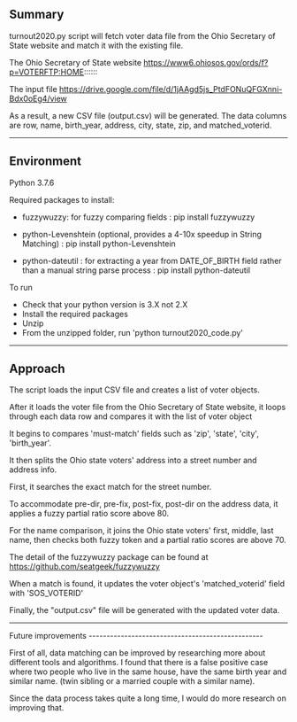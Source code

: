 Summary
-
turnout2020.py script will fetch voter data file from the Ohio Secretary of State website and match it with the existing file.


The Ohio Secretary of State website
https://www6.ohiosos.gov/ords/f?p=VOTERFTP:HOME::::::


The input file
https://drive.google.com/file/d/1jAAgd5js_PtdFONuQFGXnni-Bdx0oEg4/view

As a result, a new CSV file (output.csv) will be generated.  The data columns are row, name, birth_year, address, city, state, zip, and matched_voterid.

--------------------------------------------------


Environment 
-

Python 3.7.6

Required packages to install:

- fuzzywuzzy:  for fuzzy comparing fields : pip install fuzzywuzzy

- python-Levenshtein (optional, provides a 4-10x speedup in String
Matching) : pip install python-Levenshtein

- python-dateutil : for extracting a year from DATE_OF_BIRTH field  rather than a manual string parse process : pip install python-dateutil

To run 

- Check that your python version is 3.X not 2.X
- Install the required packages
- Unzip
- From the unzipped folder, run 'python turnout2020_code.py'
-------------------------------------------------------------------

Approach
-

The script loads the input CSV file and creates a list of voter objects.

After it loads the voter file from the Ohio Secretary of State website, it loops through each data row and compares it with the list of voter object

It begins to compares 'must-match' fields such as 'zip', 'state', 'city', 'birth_year'.


It then splits the Ohio state voters' address into a street number and address info. 

First, it searches the exact match for the street number.  

To accommodate pre-dir, pre-fix, post-fix, post-dir on the address data, it applies a fuzzy partial ratio score above 80.


For the name comparison, it joins the Ohio state voters' first, middle, last name, then checks both fuzzy token and a partial ratio scores are above 70.

The detail of the fuzzywuzzy package can be found at https://github.com/seatgeek/fuzzywuzzy

When a match is found, it updates the voter object's 'matched_voterid' field with 'SOS_VOTERID'


Finally, the "output.csv" file will be generated with the updated voter data.

----------------------------------------------------------------

Future improvements -------------------------------------------------

First of all, data matching can be improved by researching more about different tools and algorithms.  I found that there is a false positive case where two people who live in the same house, have the same birth year and similar name. (twin sibling or a married couple with a similar name).

Since the data process takes quite a long time, I would do more research on improving that.

